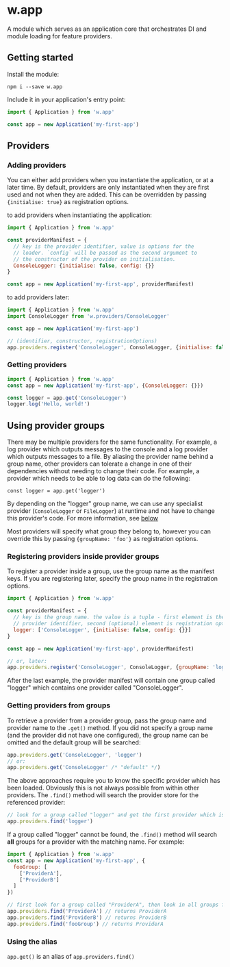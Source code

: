 # w.app

A module which serves as an application core that orchestrates DI and module loading for feature providers.


## Getting started

Install the module:

  `npm i --save w.app`

Include it in your application's entry point:

  ```js
  import { Application } from 'w.app'

  const app = new Application('my-first-app')
  ```

## Providers

### Adding providers

You can either add providers when you instantiate the application, or at a later time. By default, providers are only instantiated when they are first used and not when they are added. This can be overridden by passing `{initialise: true}` as registration options.

to add providers when instantiating the application:

  ```js
  import { Application } from 'w.app'

  const providerManifest = {
    // key is the provider identifier, value is options for the
    // loader. `config` will be passed as the second argument to
    // the constructor of the provider on initialisation.
    ConsoleLogger: {initialise: false, config: {}}
  }

  const app = new Application('my-first-app', providerManifest)
  ```

to add providers later:

  ```js
  import { Application } from 'w.app'
  import ConsoleLogger from 'w.providers/ConsoleLogger'

  const app = new Application('my-first-app')

  // (identifier, constructor, registrationOptions)
  app.providers.register('ConsoleLogger', ConsoleLogger, {initialise: false, config: {}})
  ```

### Getting providers

  ```js
  import { Application } from 'w.app'
  const app = new Application('my-first-app', {ConsoleLogger: {}})

  const logger = app.get('ConsoleLogger')
  logger.log('Hello, world!')
  ```

## Using provider groups

There may be multiple providers for the same functionality. For example, a log provider which outputs messages to the console and a log provider which outputs messages to a file. By aliasing the provider name behind a group name, other providers can tolerate a change in one of their dependencies without needing to change their code. For example, a provider which needs to be able to log data can do the following:

  `const logger = app.get('logger')`

By depending on the "logger" group name, we can use any specialist provider (`ConsoleLogger` or `FileLogger`) at runtime and not have to change this provider's code. For more information, see [below](getting-providers-from-groups)

Most providers will specify what group they belong to, however you can override this by passing `{groupName: 'foo'}` as registration options.



### Registering providers inside provider groups

To register a provider inside a group, use the group name as the manifest keys. If you are registering later, specify the group name in the registration options.

  ```js
  import { Application } from 'w.app'

  const providerManifest = {
    // key is the group name. the value is a tuple - first element is the
    // provider identifier, second (optional) element is registration options
    logger: ['ConsoleLogger', {initialise: false, config: {}}]
  }

  const app = new Application('my-first-app', providerManifest)

  // or, later:
  app.providers.register('ConsoleLogger', ConsoleLogger, {groupName: 'logger', config: {}})
  ```

After the last example, the provider manifest will contain one group called "logger" which contains one provider called "ConsoleLogger".



### <a name="getting-providers-from-groups">Getting providers from groups</a>

To retrieve a provider from a provider group, pass the group name and provider name to the `.get()` method. If you did not specify a group name (and the provider did not have one configured), the group name can be omitted and the default group will be searched:

  ```js
  app.providers.get('ConsoleLogger', 'logger')
  // or:
  app.providers.get('ConsoleLogger' /* "default" */)
  ```

The above approaches require you to know the specific provider which has been loaded. Obviously this is not always possible from within other providers. The `.find()` method will search the provider store for the referenced provider:

  ```js
  // look for a group called "logger" and get the first provider which is found:
  app.providers.find('logger')
  ```

If a group called "logger" cannot be found, the `.find()` method will search **all** groups for a provider with the matching name. For example:

  ```js
  import { Application } from 'w.app'
  const app = new Application('my-first-app', {
    fooGroup: [
      ['ProviderA'],
      ['ProviderB']
    ]
  })

  // first look for a group called "ProviderA", then look in all groups for a Provider called "ProviderA"
  app.providers.find('ProviderA') // returns ProviderA
  app.providers.find('ProviderB') // returns ProviderB
  app.providers.find('fooGroup') // returns ProviderA
  ```

### Using the alias

  `app.get()` is an alias of `app.providers.find()`
